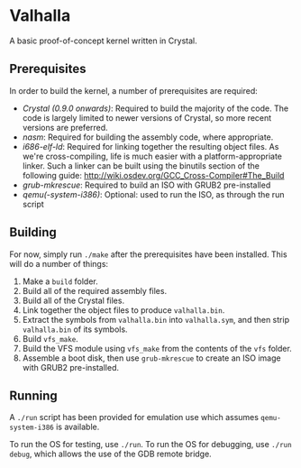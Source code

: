 # Valhalla
A basic proof-of-concept kernel written in Crystal.

## Prerequisites
In order to build the kernel, a number of prerequisites are required:

* *Crystal (0.9.0 onwards)*: Required to build the majority of the code. The code is largely limited to newer versions of Crystal, so more recent versions are preferred.
* *nasm*: Required for building the assembly code, where appropriate.
* *i686-elf-ld*: Required for linking together the resulting object files. As we're cross-compiling, life is much easier with a platform-appropriate linker. Such a linker can be built using the binutils section of the following guide: http://wiki.osdev.org/GCC_Cross-Compiler#The_Build
* *grub-mkrescue*: Required to build an ISO with GRUB2 pre-installed
* *qemu(-system-i386)*: Optional: used to run the ISO, as through the run script

## Building
For now, simply run `./make` after the prerequisites have been installed. This will do a number of things:

1. Make a `build` folder.
2. Build all of the required assembly files.
3. Build all of the Crystal files.
4. Link together the object files to produce `valhalla.bin`.
5. Extract the symbols from `valhalla.bin` into `valhalla.sym`, and then strip `valhalla.bin` of its symbols.
6. Build `vfs_make`.
7. Build the VFS module using `vfs_make` from the contents of the `vfs` folder.
8. Assemble a boot disk, then use `grub-mkrescue` to create an ISO image with GRUB2 pre-installed.

## Running
A `./run` script has been provided for emulation use which assumes `qemu-system-i386` is available.

To run the OS for testing, use `./run`.
To run the OS for debugging, use `./run debug`, which allows the use of the GDB remote bridge.
